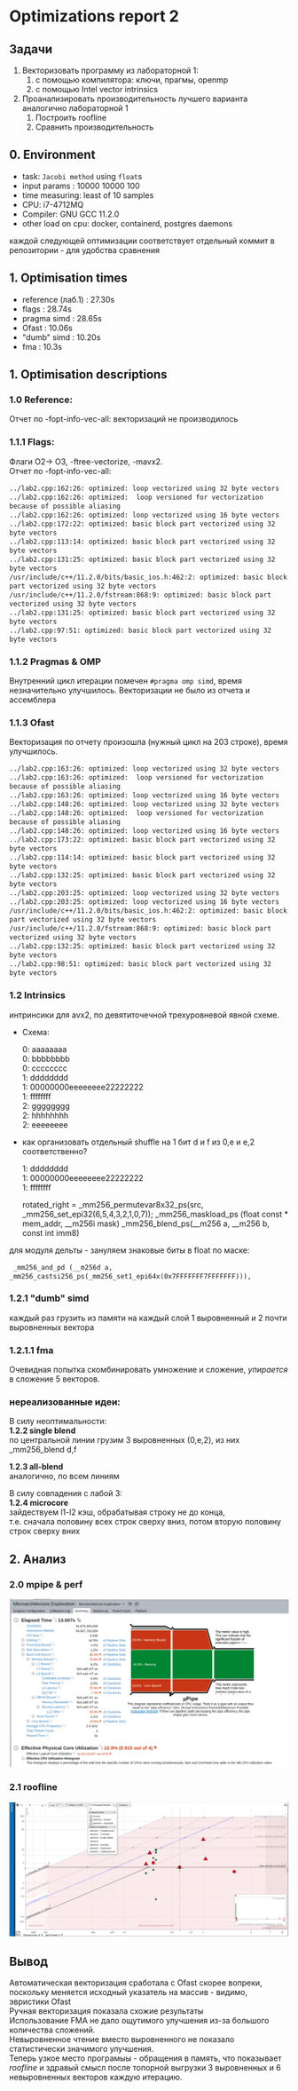 # Optimizations report 2

## Задачи

1. Векторизовать программу из лабораторной 1:
    1. с помощью компилятора: ключи, прагмы, openmp
    2. с помощью Intel vector intrinsics
2. Проанализировать производительность лучшего варианта аналогично лабораторной 1
    1. Построить roofline 
    2. Сравнить производительность

## 0. Environment

- task: `Jacobi method` using `float`s
- input params  : 10000 10000 100
- time measuring: least of 10 samples  
- CPU: i7-4712MQ  
- Compiler: GNU GCC 11.2.0
- other load on cpu: docker, containerd, postgres daemons

каждой следующей оптимизации соответствует отдельный коммит в репозитории - для удобства сравнения

## 1. Optimisation times

- reference (лаб.1)     : 27.30s
- flags                 : 28.74s
- pragma simd           : 28.65s
- Ofast                 : 10.06s
- "dumb" simd           : 10.20s
- fma                   : 10.3s

## 1. Optimisation descriptions

### 1.0 Reference:
Отчет по -fopt-info-vec-all:
векторизаций не производилось

### 1.1.1 Flags:
Флаги O2-> O3, -ftree-vectorize, -mavx2.  
Отчет по -fopt-info-vec-all:  

    ../lab2.cpp:162:26: optimized: loop vectorized using 32 byte vectors
    ../lab2.cpp:162:26: optimized:  loop versioned for vectorization because of possible aliasing
    ../lab2.cpp:162:26: optimized: loop vectorized using 16 byte vectors
    ../lab2.cpp:172:22: optimized: basic block part vectorized using 32 byte vectors
    ../lab2.cpp:113:14: optimized: basic block part vectorized using 32 byte vectors
    ../lab2.cpp:131:25: optimized: basic block part vectorized using 32 byte vectors
    /usr/include/c++/11.2.0/bits/basic_ios.h:462:2: optimized: basic block part vectorized using 32 byte vectors
    /usr/include/c++/11.2.0/fstream:868:9: optimized: basic block part vectorized using 32 byte vectors
    ../lab2.cpp:131:25: optimized: basic block part vectorized using 32 byte vectors
    ../lab2.cpp:97:51: optimized: basic block part vectorized using 32 byte vectors

### 1.1.2 Pragmas & OMP
Внутренний цикл итерации помечен `#pragma omp simd`, время незначительно улучшилось.
Векторизации не было из отчета и ассемблера

### 1.1.3 Ofast
Векторизация по отчету произошла (нужный цикл на 203 строке), время улучшилось.

```
../lab2.cpp:163:26: optimized: loop vectorized using 32 byte vectors
../lab2.cpp:163:26: optimized:  loop versioned for vectorization because of possible aliasing
../lab2.cpp:163:26: optimized: loop vectorized using 16 byte vectors
../lab2.cpp:148:26: optimized: loop vectorized using 32 byte vectors
../lab2.cpp:148:26: optimized:  loop versioned for vectorization because of possible aliasing
../lab2.cpp:148:26: optimized: loop vectorized using 16 byte vectors
../lab2.cpp:173:22: optimized: basic block part vectorized using 32 byte vectors
../lab2.cpp:114:14: optimized: basic block part vectorized using 32 byte vectors
../lab2.cpp:132:25: optimized: basic block part vectorized using 32 byte vectors
../lab2.cpp:203:25: optimized: loop vectorized using 32 byte vectors
../lab2.cpp:203:25: optimized: loop vectorized using 16 byte vectors
/usr/include/c++/11.2.0/bits/basic_ios.h:462:2: optimized: basic block part vectorized using 32 byte vectors
/usr/include/c++/11.2.0/fstream:868:9: optimized: basic block part vectorized using 32 byte vectors
../lab2.cpp:132:25: optimized: basic block part vectorized using 32 byte vectors
../lab2.cpp:98:51: optimized: basic block part vectorized using 32 byte vectors
```

### 1.2 Intrinsics
интринсики для avx2, по девятиточечной трехуровневой явной схеме.  

* Cхема:  
         
    0:         aaaaaaaa  
    0:          bbbbbbbb  
    0:           cccccccc  
    1:         dddddddd  
    1:  00000000eeeeeeee22222222  
    1:           ffffffff  
    2:         gggggggg  
    2:          hhhhhhhh  
    2:           eeeeeeee  

* как организовать отдельный shuffle на 1 бит d и f из 0,e и e,2 соответственно?

    1:         dddddddd  
    1:  00000000eeeeeeee22222222  
    1:           ffffffff  


    rotated_right = _mm256_permutevar8x32_ps(src, _mm256_set_epi32(6,5,4,3,2,1,0,7));
    _mm256_maskload_ps (float const * mem_addr, __m256i mask)
    _mm256_blend_ps(__m256 a, __m256 b, const int imm8)

для модуля дельты - зануляем знаковые биты в float по маске:

     _mm256_and_pd (__m256d a, _mm256_castsi256_ps(_mm256_set1_epi64x(0x7FFFFFFF7FFFFFFF))), 

### 1.2.1 "dumb" simd
каждый раз грузить из памяти на каждый слой 1 выровненный и 2 почти выровненных вектора

### 1.2.1.1 fma
Очевидная попытка скомбинировать умножение и сложение, *упирается* в сложение 5 векторов.

### нереализованные идеи:
В силу неоптимальности:  
**1.2.2 single blend**  
по центральной линии грузим 3 выровненных (0,e,2), из них _mm256_blend d,f  

**1.2.3 all-blend**    
аналогично, по всем линиям  

В силу совпадения с лабой 3:  
**1.2.4 microcore**  
зайдествуем l1-l2 кэш, обрабатывая строку не до конца,   
т.е. сначала половину всех строк сверху вниз, потом вторую половину строк сверху вних  

## 2. Анализ

### 2.0 mpipe & perf

![mpipe](vtune/mpipe.png "mpipe")

### 2.1 roofline

![all roofline](vtune/roofline.png "all roofline")


## Вывод

Автоматическая векторизация сработала с Ofast скорее вопреки, поскольку меняется исходный указатель на массив - 
видимо, эвристики Ofast  
Ручная векторизация показала схожие результаты  
Использование FMA не дало ощутимого улучшения из-за большого количества сложений.  
Невыровненное чтение вместо выровненного не показало статистически значимого улучшения.  
Теперь узкое место програмыы - обращения в память, что показывает *roofline* и здравый смысл после топорной выгрузки 3 выровненных и 6 невыровненных векторов каждую итерацию.  

